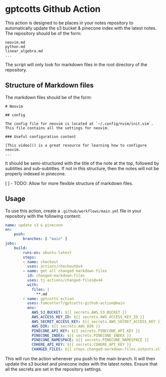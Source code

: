 # gptcotts Github Action

This action is designed to be places in your notes repository to automatically update the s3 bucket & pinecone index with the latest notes.
The repository should be of the form:

```
neovim.md
python.md
linear_algebra.md
...
```
The script will only look for markdown files in the root directory of the repository. 

## Structure of Markdown files

The markdown files should be of the form:

```
# Neovim 

## config

The config file for neovim is located at `~/.config/nvim/init.vim`. This file contains all the settings for neovim.

### Useful configuration content 

[This video]() is a great resource for learning how to configure neovim.
...
```

It should be semi-structured with the title of the note at the top, followed by subtitles and sub-subtitles. If not in this structure, then the notes will not be properly indexed in pinecone.

[ ] - TODO: Allow for more flexible structure of markdown files.

## Usage

To use this action, create a `.github/workflows/main.yml` file in your repository with the following content:

```yaml
name: update s3 & pinecone
on:
    push:
        branches: [ "main" ]
jobs:
    build:
        runs-on: ubuntu-latest
        steps:
        - name: checkout
          uses: actions/checkout@v4
        - name: get all changed markdown files
          id: changed-markdown-files
          uses: tj-actions/changed-files@v44
          with:
            files: |
              **.md
        - name: gptcotts action
          uses: tomcotter7/gptcotts-github-action@main
          env:
            AWS_S3_BUCKET: ${{ secrets.AWS_S3_BUCKET }}
            AWS_ACCESS_KEY_ID: ${{ secrets.AWS_ACCESS_KEY_ID }}
            AWS_SECRET_ACCESS_KEY: ${{ secrets.AWS_SECRET_ACCESS_KEY }}
            AWS_DIR: ${{ secrets.AWS_DIR }}
            PINECONE_API_KEY: ${{ secrets.PINECONE_API_KEY }}
            PINECONE_INDEX: ${{ secrets.PINECONE_INDEX }}
            PINECONE_NAMESPACE: ${{ secrets.PINECONE_NAMESPACE }}
            COHERE_API_KEY: ${{ secrets.COHERE_API_KEY }}
            CHANGED_FILES: ${{ steps.changed-markdown-files.outputs.all_changed_files }}
```

This will run the action whenever you push to the main branch. It will then update the s3 bucket and pinecone index with the latest notes. Ensure that all the secrets are set in the repository settings.

